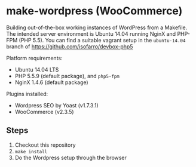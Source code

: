 make-wordpress (WooCommerce)
============================

Building out-of-the-box working instances of WordPress from a Makefile. The intended server environment is Ubuntu 14.04 running NginX and PHP-FPM (PHP 5.5). You can find a suitable vagrant setup in the `ubuntu-14.04` branch of https://github.com/isofarro/devbox-php5

Platform requirements:

* Ubuntu 14.04 LTS
* PHP 5.5.9 (default package), and `php5-fpm`
* NginX 1.4.6 (default package)

Plugins installed:

* Wordpress SEO by Yoast (v1.7.3.1)
* WooCommerce (v2.3.5)

Steps
-----

1. Checkout this repository
2. `make install`
3. Do the Wordpress setup through the browser


